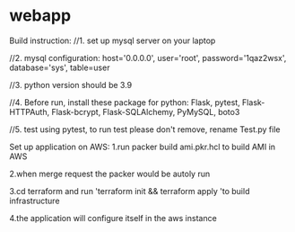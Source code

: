 # webapp

Build instruction:
//1. set up mysql server on your laptop

//2. mysql configuration: host='0.0.0.0', user='root', password='1qaz2wsx', database='sys', table=user

//3. python version should be 3.9 

//4. Before run, install these package for python: Flask, pytest, Flask-HTTPAuth, Flask-bcrypt, Flask-SQLAlchemy, PyMySQL, boto3 

//5. test using pytest, to run test please don't remove, rename Test.py file

Set up application on AWS:
1.run packer build ami.pkr.hcl to build AMI in AWS

2.when merge request the packer would be autoly run

3.cd terraform and run 'terraform init && terraform apply 'to build infrastructure

4.the application will configure itself in the aws instance

